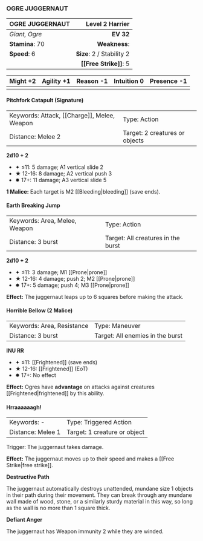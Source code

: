 ### OGRE JUGGERNAUT

| OGRE JUGGERNAUT |       **Level 2 Harrier** |
| :-------------- | ------------------------: |
| *Giant, Ogre*   |                 **EV 32** |
| **Stamina**: 70 |             **Weakness**: |
| **Speed**: 6    | **Size**: 2 / Stability 2 |
|                 |    **[[Free Strike]]**: 5 |

| **Might** +2 | **Agility** +1 | **Reason** -1 | **Intuition** 0 | **Presence** -1 |
| ------------ | -------------- | ------------- | --------------- | --------------- |
|              |                |               |                 |                 |

#### Pitchfork Catapult (Signature)

|                                             |                                |
| :------------------------------------------ | :----------------------------- |
| Keywords: Attack, [[Charge]], Melee, Weapon | Type: Action                   |
| Distance: Melee 2                           | Target: 2 creatures or objects |

**2d10 + 2**

- ✦ ≤11: 5 damage; A1 vertical slide 2
- ★ 12-16: 8 damage; A2 vertical push 3
- ✸ 17+: 11 damage; A3 vertical slide 5

**1 Malice:** Each target is M2 [[Bleeding|bleeding]] (save ends).

#### Earth Breaking Jump

|                               |                                    |
| :---------------------------- | :--------------------------------- |
| Keywords: Area, Melee, Weapon | Type: Action                       |
| Distance: 3 burst             | Target: All creatures in the burst |

**2d10 + 2**

- ✦ ≤11: 3 damage; M1 [[Prone|prone]]
- ★ 12-16: 4 damage; push 2; M2 [[Prone|prone]]
- ✸ 17+: 5 damage; push 4; M3 [[Prone|prone]]

**Effect:** The juggernaut leaps up to 6 squares before making the attack.

#### Horrible Bellow (2 Malice)

|                            |                                  |
| :------------------------- | :------------------------------- |
| Keywords: Area, Resistance | Type: Maneuver                   |
| Distance: 3 burst          | Target: All enemies in the burst |

**INU RR**

- ✦ ≤11: [[Frightened]] (save ends)
- ★ 12-16: [[Frightened]] (EoT)
- ✸ 17+: No effect

**Effect:** Ogres have **advantage** on attacks against creatures [[Frightened|frightened]] by this ability.

#### Hrraaaaaagh!

|                   |                              |
| :---------------- | :--------------------------- |
| Keywords: -       | Type: Triggered Action       |
| Distance: Melee 1 | Target: 1 creature or object |

Trigger: The juggernaut takes damage.

**Effect:** The juggernaut moves up to their speed and makes a [[Free Strike|free strike]].

**Destructive Path**

The juggernaut automatically destroys unattended, mundane size 1 objects in their path during their movement. They can break through any mundane wall made of wood, stone, or a similarly sturdy material in this way, so long as the wall is no more than 1 square thick.

**Defiant Anger**

The juggernaut has Weapon immunity 2 while they are winded.
